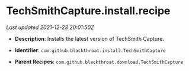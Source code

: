 # TechSmithCapture.install.recipe

_Last updated 2021-12-23 20:01:50Z_

- **Description**: Installs the latest version of TechSmith Capture.

- **Identifier**: `com.github.blackthroat.install.TechSmithCapture`

- **Parent Recipes**: `com.github.blackthroat.download.TechSmithCapture`

